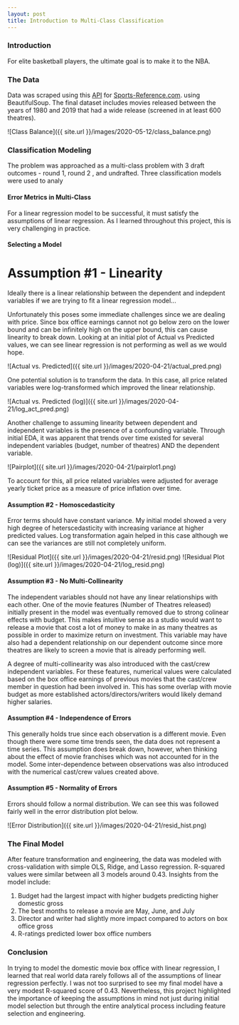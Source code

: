 ```yaml
---
layout: post
title: Introduction to Multi-Class Classification
---
```


### Introduction
For elite basketball players, the ultimate goal is to make it to the NBA.





### The Data
Data was scraped using this [API](https://sportsreference.readthedocs.io/en/stable/) for [Sports-Reference.com](http://www.sports-reference.com).  using BeautifulSoup. The final dataset includes movies released between the years of 1980 and 2019 that had a wide release (screened in at least 600 theatres).

![Class Balance]({{ site.url }}/images/2020-05-12/class_balance.png)

### Classification Modeling

The problem was approached as a multi-class problem with 3 draft outcomes - round 1, round 2 , and undrafted. Three classification models were used to analy

#### Error Metrics in Multi-Class
For a linear regression model to be successful, it must satisfy the assumptions of linear regression. As I learned throughout this project, this is very challenging in practice.


#### Selecting a Model


# Assumption #1 - Linearity
Ideally there is a linear relationship between the dependent and indepdent variables if we are trying to fit a linear regression model... 

Unfortunately this poses some immediate challenges since we are dealing with price. Since box office earnings cannot not go below zero on the lower bound and can be infinitely high on the upper bound, this can cause linearity to break down. Looking at an initial plot of Actual vs Predicted values, we can see linear regression is not performing as well as we would hope.

![Actual vs. Predicted]({{ site.url }}/images/2020-04-21/actual_pred.png)

One potential solution is to transform the data. In this case, all price related variables were log-transformed which improved the linear relationship.

![Actual vs. Predicted (log)]({{ site.url }}/images/2020-04-21/log_act_pred.png)

Another challenge to assuming linearity between dependent and independent variables is the presence of a confounding variable. Through initial EDA, it was apparent that trends over time existed for several independent variables (budget, number of theatres) AND the dependent variable.

![Pairplot]({{ site.url }}/images/2020-04-21/pairplot1.png)

To account for this, all price related variables were adjusted for average yearly ticket price as a measure of price inflation over time.


#### Assumption #2 - Homoscedasticity
Error terms should have constant variance. My initial model showed a very high degree of heterscedasticity with increasing variance at higher predicted values. Log transformation again helped in this case although we can see the variances are still not completely uniform.

![Residual Plot]({{ site.url }}/images/2020-04-21/resid.png)
![Residual Plot (log)]({{ site.url }}/images/2020-04-21/log_resid.png)


#### Assumption #3 - No Multi-Collinearity
The independent variables should not have any linear relationships with each other. One of the movie features (Number of Theatres released) initially present in the model was eventually removed due to strong colinear effects with budget. This makes intuitive sense as a studio would want to release a movie that cost a lot of money to make in as many theatres as possible in order to maximize return on investment. This variable may have also had a dependent relationship on our dependent outcome since more theatres are likely to screen a movie that is already performing well.

A degree of multi-collinearity was also introduced with the cast/crew independent variables. For these features, numerical values were calculated based on the box office earnings of previous movies that the cast/crew member in question had been involved in. This has some overlap with movie budget as more established actors/directors/writers would likely demand higher salaries.


#### Assumption #4 - Independence of Errors
This generally holds true since each observation is a different movie. Even though there were some time trends seen, the data does not represent a time series. This assumption does break down, however, when thinking about the effect of movie franchises which was not accounted for in the model. Some inter-dependence between observations was also introduced with the numerical cast/crew values created above.


#### Assumption #5 - Normality of Errors
Errors should follow a normal distribution. We can see this was followed fairly well in the error distribution plot below.

![Error Distribution]({{ site.url }}/images/2020-04-21/resid_hist.png)


### The Final Model
After feature transformation and engineering, the data was modeled with cross-validation with simple OLS, Ridge, and Lasso regression. R-squared values were similar between all 3 models around 0.43. Insights from the model include:
1. Budget had the largest impact with higher budgets predicting higher domestic gross
2. The best months to release a movie are May, June, and July
3. Director and writer had slightly more impact compared to actors on box office gross
4. R-ratings predicted lower box office numbers


### Conclusion
In trying to model the domestic movie box office with linear regression, I learned that real world data rarely follows all of the assumptions of linear regression perfectly. I was not too surprised to see my final model have a very modest R-squared score of 0.43. Nevertheless, this project highlighted the importance of keeping the assumptions in mind not just during initial model selection but through the entire analytical process including feature selection and engineering.